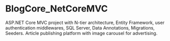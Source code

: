 # BlogCore_NetCoreMVC
ASP.NET Core MVC project with N-tier architecture, Entity Framework, user authentication middlewares, SQL Server, Data Annotations, Migrations, Seeders. Article publishing platform with image carousel for advertising.
